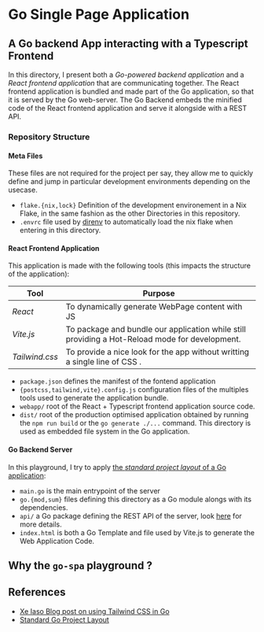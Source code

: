 # Go Single Page Application

## A Go backend App interacting with a Typescript Frontend

In this directory, I present both a *Go-powered backend application* and a *React frontend application* that are communicating together.
The React frontend application is bundled and made part of the Go application, so that it is served by the Go web-server.
The Go Backend embeds the minified code of the React frontend application and serve it alongside with a REST API.

### Repository Structure

#### Meta Files

These files are not required for the project per say, they allow me to quickly define and jump in particular development environments depending on the usecase.

- `flake.{nix,lock}` Definition of the development environement in a Nix Flake, in the same fashion as the other Directories in this repository.
- `.envrc` file used by [direnv](https://direnv.net/) to automatically load the nix flake when entering in this directory.

#### React Frontend Application

This application is made with the following tools (this impacts the structure of the application):

| Tool           | Purpose             |
| -------------- | ------------------- |
| *React*        | To dynamically generate WebPage content with JS |
| *Vite.js*      | To package and bundle our application while still providing a Hot-Reload mode for development. |
| *Tailwind.css* | To provide a nice look for the app without writting a single line of CSS .|

- `package.json` defines the manifest of the fontend application
- `{postcss,tailwind,vite}.config.js` configuration files of the multiples tools used to generate the application bundle.
- `webapp/` root of the React + Typescript frontend application source code.
- `dist/` root of the production optimised application obtained by running the `npm run build` or the `go generate ./...` command.
  This directory is used as embedded file system in the Go application.

#### Go Backend Server

In this playground, I try to apply [the *standard project layout* of a Go application][1]:

- `main.go` is the main entrypoint of the server
- `go.{mod,sum}` files defining this directory as a Go module alongs with its dependencies.
- `api/` a Go package defining the REST API of the server, look [here](https://github.com/golang-standards/project-layout/blob/master/api/README.md) for more details.
- `index.html` is both a Go Template and file used by Vite.js to generate the Web Application Code.

## Why the `go-spa` playground ?

## References

- [Xe Iaso Blog post on using Tailwind CSS in Go][2]
- [Standard Go Project Layout][1]

[1]: https://github.com/golang-standards/project-layout
[2]: https://xeiaso.net/blog/using-tailwind-go/
